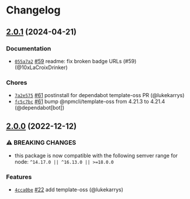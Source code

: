 # Changelog

## [2.0.1](https://github.com/npm/npm-user-validate/compare/v2.0.0...v2.0.1) (2024-04-21)

### Documentation

* [`055a7a2`](https://github.com/npm/npm-user-validate/commit/055a7a281da879f8ce30bf81b546ef540c962e32) [#59](https://github.com/npm/npm-user-validate/pull/59) readme: fix broken badge URLs (#59) (@10xLaCroixDrinker)

### Chores

* [`7a2e575`](https://github.com/npm/npm-user-validate/commit/7a2e575af16d08f2127a0b2e20bb1e1944050b4e) [#61](https://github.com/npm/npm-user-validate/pull/61) postinstall for dependabot template-oss PR (@lukekarrys)
* [`fc5c7bc`](https://github.com/npm/npm-user-validate/commit/fc5c7bcd2513b2740a6131283c0ecee031d12c29) [#61](https://github.com/npm/npm-user-validate/pull/61) bump @npmcli/template-oss from 4.21.3 to 4.21.4 (@dependabot[bot])

## [2.0.0](https://github.com/npm/npm-user-validate/compare/v1.0.1...v2.0.0) (2022-12-12)

### ⚠️ BREAKING CHANGES

* this package is now compatible with the following semver range for node: `^14.17.0 || ^16.13.0 || >=18.0.0`

### Features

* [`4cca0be`](https://github.com/npm/npm-user-validate/commit/4cca0be1d3c101f309a3128303d218b1b58c4596) [#22](https://github.com/npm/npm-user-validate/pull/22) add template-oss (@lukekarrys)
